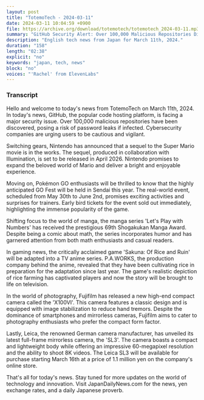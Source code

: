 ```yaml
---
layout: post
title: "TotemoTech - 2024-03-11"
date: 2024-03-11 10:04:59 +0900
file: https://archive.org/download/totemotech/totemotech_2024-03-11.mp3
summary: "GitHub Security Alert: Over 100,000 Malicious Repositories Discovered | Super Mario Movie Sequel Set for April 2026 Release, & more…"
description: "English tech news from Japan for March 11th, 2024."
duration: "158"
length: "02:38"
explicit: "no"
keywords: "japan, tech, news"
block: "no"
voices: "'Rachel' from ElevenLabs"
---
```


### Transcript

Hello and welcome to today's news from TotemoTech on March 11th, 2024. In today's news, GitHub, the popular code hosting platform, is facing a major security issue. Over 100,000 malicious repositories have been discovered, posing a risk of password leaks if infected. Cybersecurity companies are urging users to be cautious and vigilant.

Switching gears, Nintendo has announced that a sequel to the Super Mario movie is in the works. The sequel, produced in collaboration with Illumination, is set to be released in April 2026. Nintendo promises to expand the beloved world of Mario and deliver a bright and enjoyable experience.

Moving on, Pokémon GO enthusiasts will be thrilled to know that the highly anticipated GO Fest will be held in Sendai this year. The real-world event, scheduled from May 30th to June 2nd, promises exciting activities and surprises for trainers. Early bird tickets for the event sold out immediately, highlighting the immense popularity of the game.

Shifting focus to the world of manga, the manga series 'Let's Play with Numbers' has received the prestigious 69th Shogakukan Manga Award. Despite being a comic about math, the series incorporates humor and has garnered attention from both math enthusiasts and casual readers.

In gaming news, the critically acclaimed game 'Sakuna: Of Rice and Ruin' will be adapted into a TV anime series. P.A.WORKS, the production company behind the anime, revealed that they have been cultivating rice in preparation for the adaptation since last year. The game's realistic depiction of rice farming has captivated players and now the story will be brought to life on television.

In the world of photography, Fujifilm has released a new high-end compact camera called the 'X100VI'. This camera features a classic design and is equipped with image stabilization to reduce hand tremors. Despite the dominance of smartphones and mirrorless cameras, Fujifilm aims to cater to photography enthusiasts who prefer the compact form factor.

Lastly, Leica, the renowned German camera manufacturer, has unveiled its latest full-frame mirrorless camera, the 'SL3'. The camera boasts a compact and lightweight body while offering an impressive 60-megapixel resolution and the ability to shoot 8K videos. The Leica SL3 will be available for purchase starting March 16th at a price of 1.1 million yen on the company's online store.

That's all for today's news. Stay tuned for more updates on the world of technology and innovation.   Visit JapanDailyNews.com for the news, yen exchange rates, and a daily Japanese proverb.
